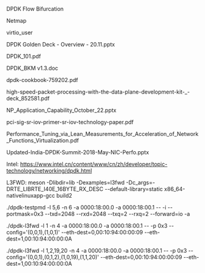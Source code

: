 DPDK
Flow Bifurcation

Netmap

virtio_user

DPDK Golden Deck - Overview - 20.11.pptx

DPDK_101.pdf

DPDK_BKM v1.3.doc

dpdk-cookbook-759202.pdf

high-speed-packet-processing-with-the-data-plane-development-kit-_-deck_852581.pdf

NP_Application_Capability_October_22.pptx

pci-sig-sr-iov-primer-sr-iov-technology-paper.pdf

Performance_Tuning_via_Lean_Measurements_for_Acceleration_of_Network_Functions_Virtualization.pdf

Updated-India-DPDK-Summit-2018-May-NIC-Perfo.pptx











Intel:
https://www.intel.cn/content/www/cn/zh/developer/topic-technology/networking/dpdk.html


L3FWD:
meson -Dlibdir=lib -Dexamples=l3fwd -Dc_args=-DRTE_LIBRTE_I40E_16BYTE_RX_DESC --default-library=static x86_64-nativelinuxapp-gcc build2

./dpdk-testpmd -l 5,6 -n 6 -a 0000:18:00.0 -a 0000:18:00.1 -- -i --portmask=0x3 --txd=2048 --rxd=2048 --txq=2 --rxq=2 --forward=io -a

./dpdk-l3fwd -l 1 -n 4 -a 0000:18:00.0 -a 0000:18:00.1 -- -p 0x3 --config='(0,0,1),(1,0,1)' --eth-dest=0,00:10:94:00:00:09 --eth-dest=1,00:10:94:00:00:0A  

./dpdk-l3fwd -l 1,2,19,20 -n 4 -a 0000:18:00.0 -a 0000:18:00.1 -- -p 0x3 --config='(0,0,1),(0,1,2),(1,0,19),(1,1,20)' --eth-dest=0,00:10:94:00:00:09 --eth-dest=1,00:10:94:00:00:0A  

